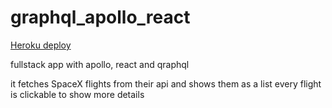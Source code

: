 # graphql_apollo_react

[Heroku deploy](https://murmuring-journey-42672.herokuapp.com/)

fullstack app with apollo, react and qraphql

it fetches SpaceX flights from their api and shows them as a list
every flight is clickable to show more details

